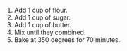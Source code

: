 1. Add 1 cup of flour.
2. Add 1 cup of sugar.
3. Add 1 cup of butter.
4. Mix until they combined.
5. Bake at 350 degrees for 70 minutes.

